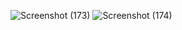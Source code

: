 ![Screenshot (173)](https://github.com/Berlin629252/CCNA/assets/66897078/b42de06e-e7a7-4da7-9703-414395b066e3)
![Screenshot (174)](https://github.com/Berlin629252/CCNA/assets/66897078/9892ef53-87d8-4b15-9689-8f072d9ae7c8)

